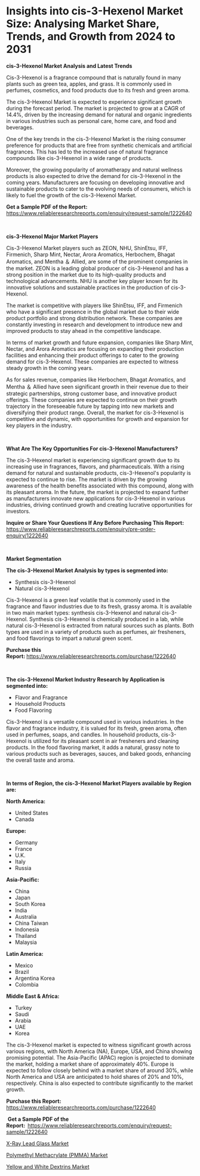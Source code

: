 <p><h1>Insights into cis-3-Hexenol Market Size: Analysing Market Share, Trends, and Growth from 2024 to 2031</h1></p><p><strong>cis-3-Hexenol Market Analysis and Latest Trends</strong></p>
<p><p>Cis-3-Hexenol is a fragrance compound that is naturally found in many plants such as green tea, apples, and grass. It is commonly used in perfumes, cosmetics, and food products due to its fresh and green aroma.</p><p>The cis-3-Hexenol Market is expected to experience significant growth during the forecast period. The market is projected to grow at a CAGR of 14.4%, driven by the increasing demand for natural and organic ingredients in various industries such as personal care, home care, and food and beverages.</p><p>One of the key trends in the cis-3-Hexenol Market is the rising consumer preference for products that are free from synthetic chemicals and artificial fragrances. This has led to the increased use of natural fragrance compounds like cis-3-Hexenol in a wide range of products.</p><p>Moreover, the growing popularity of aromatherapy and natural wellness products is also expected to drive the demand for cis-3-Hexenol in the coming years. Manufacturers are focusing on developing innovative and sustainable products to cater to the evolving needs of consumers, which is likely to fuel the growth of the cis-3-Hexenol Market.</p></p>
<p><strong>Get a Sample PDF of the Report:&nbsp;</strong> <a href="https://www.reliableresearchreports.com/enquiry/request-sample/1222640">https://www.reliableresearchreports.com/enquiry/request-sample/1222640</a></p>
<p>&nbsp;</p>
<p><strong>cis-3-Hexenol Major Market Players</strong></p>
<p><p>Cis-3-Hexenol Market players such as ZEON, NHU, ShinEtsu, IFF, Firmenich, Sharp Mint, Nectar, Arora Aromatics, Herbochem, Bhagat Aromatics, and Mentha ＆ Allied, are some of the prominent companies in the market. ZEON is a leading global producer of cis-3-Hexenol and has a strong position in the market due to its high-quality products and technological advancements. NHU is another key player known for its innovative solutions and sustainable practices in the production of cis-3-Hexenol.</p><p>The market is competitive with players like ShinEtsu, IFF, and Firmenich who have a significant presence in the global market due to their wide product portfolio and strong distribution network. These companies are constantly investing in research and development to introduce new and improved products to stay ahead in the competitive landscape.</p><p>In terms of market growth and future expansion, companies like Sharp Mint, Nectar, and Arora Aromatics are focusing on expanding their production facilities and enhancing their product offerings to cater to the growing demand for cis-3-Hexenol. These companies are expected to witness steady growth in the coming years.</p><p>As for sales revenue, companies like Herbochem, Bhagat Aromatics, and Mentha ＆ Allied have seen significant growth in their revenue due to their strategic partnerships, strong customer base, and innovative product offerings. These companies are expected to continue on their growth trajectory in the foreseeable future by tapping into new markets and diversifying their product range. Overall, the market for cis-3-Hexenol is competitive and dynamic, with opportunities for growth and expansion for key players in the industry.</p></p>
<p>&nbsp;</p>
<p><strong>What Are The Key Opportunities For cis-3-Hexenol Manufacturers?</strong></p>
<p><p>The cis-3-Hexenol market is experiencing significant growth due to its increasing use in fragrances, flavors, and pharmaceuticals. With a rising demand for natural and sustainable products, cis-3-Hexenol's popularity is expected to continue to rise. The market is driven by the growing awareness of the health benefits associated with this compound, along with its pleasant aroma. In the future, the market is projected to expand further as manufacturers innovate new applications for cis-3-Hexenol in various industries, driving continued growth and creating lucrative opportunities for investors.</p></p>
<p><strong>Inquire or Share Your Questions If Any Before Purchasing This Report:</strong> <a href="https://www.reliableresearchreports.com/enquiry/pre-order-enquiry/1222640">https://www.reliableresearchreports.com/enquiry/pre-order-enquiry/1222640</a></p>
<p>&nbsp;</p>
<p><strong>Market Segmentation</strong></p>
<p><strong>The cis-3-Hexenol Market Analysis by types is segmented into:</strong></p>
<p><ul><li>Synthesis cis-3-Hexenol</li><li>Natural cis-3-Hexenol</li></ul></p>
<p><p>Cis-3-Hexenol is a green leaf volatile that is commonly used in the fragrance and flavor industries due to its fresh, grassy aroma. It is available in two main market types: synthesis cis-3-Hexenol and natural cis-3-Hexenol. Synthesis cis-3-Hexenol is chemically produced in a lab, while natural cis-3-Hexenol is extracted from natural sources such as plants. Both types are used in a variety of products such as perfumes, air fresheners, and food flavorings to impart a natural green scent.</p></p>
<p><strong>Purchase this Report:&nbsp;</strong><a href="https://www.reliableresearchreports.com/purchase/1222640">https://www.reliableresearchreports.com/purchase/1222640</a></p>
<p>&nbsp;</p>
<p><strong>The cis-3-Hexenol Market Industry Research by Application is segmented into:</strong></p>
<p><ul><li>Flavor and Fragrance</li><li>Household Products</li><li>Food Flavoring</li></ul></p>
<p><p>Cis-3-Hexenol is a versatile compound used in various industries. In the flavor and fragrance industry, it is valued for its fresh, green aroma, often used in perfumes, soaps, and candles. In household products, cis-3-Hexenol is utilized for its pleasant scent in air fresheners and cleaning products. In the food flavoring market, it adds a natural, grassy note to various products such as beverages, sauces, and baked goods, enhancing the overall taste and aroma.</p></p>
<p>&nbsp;</p>
<p><strong>In terms of Region, the cis-3-Hexenol Market Players available by Region are:</strong></p>
<p>
    <p> <strong> North America: </strong>
        <ul>
            <li>United States</li>
            <li>Canada</li>
        </ul>
        </p> 
    <p> <strong> Europe: </strong>
        <ul>
            <li>Germany</li>
            <li>France</li>
            <li>U.K.</li>
            <li>Italy</li>
            <li>Russia</li>
        </ul>
        </p> 
    <p> <strong> Asia-Pacific: </strong>
        <ul>
            <li>China</li>
            <li>Japan</li>
            <li>South Korea</li>
            <li>India</li>
            <li>Australia</li>
            <li>China Taiwan</li>
            <li>Indonesia</li>
            <li>Thailand</li>
            <li>Malaysia</li>
        </ul>
        </p> 
    <p> <strong> Latin America: </strong>
        <ul>
            <li>Mexico</li>
            <li>Brazil</li>
            <li>Argentina Korea</li>
            <li>Colombia</li>
        </ul>
        </p> 
    <p> <strong> Middle East & Africa: </strong>
        <ul>
            <li>Turkey</li>
            <li>Saudi</li>
            <li>Arabia</li>
            <li>UAE</li>
            <li>Korea</li>
        </ul>
    </p>
    </p>
<p><p>The cis-3-Hexenol market is expected to witness significant growth across various regions, with North America (NA), Europe, USA, and China showing promising potential. The Asia-Pacific (APAC) region is projected to dominate the market, holding a market share of approximately 40%. Europe is expected to follow closely behind with a market share of around 30%, while North America and USA are anticipated to hold shares of 20% and 10%, respectively. China is also expected to contribute significantly to the market growth.</p></p>
<p><strong>Purchase this Report: </strong><a href="https://www.reliableresearchreports.com/purchase/1222640">https://www.reliableresearchreports.com/purchase/1222640</a></p>
<p>&nbsp;<strong>Get a Sample PDF of the Report:&nbsp;&nbsp;</strong><a href="https://www.reliableresearchreports.com/enquiry/request-sample/1222640">https://www.reliableresearchreports.com/enquiry/request-sample/1222640</a></p>
<p><strong></strong></p>
<p><p><a href="https://github.com/dimitrishawkinswaynenp91rgz/Market-Research-Report-List-1/blob/main/x-ray-lead-glass-market.md">X-Ray Lead Glass Market</a></p><p><a href="https://github.com/changoleonlaverguenzanoexiste/Market-Research-Report-List-2/blob/main/polymethyl-methacrylate-pmma-market.md">Polymethyl Methacrylate (PMMA) Market</a></p><p><a href="https://github.com/danielneavesallisons03mba/Market-Research-Report-List-1/blob/main/yellow-and-white-dextrins-market.md">Yellow and White Dextrins Market</a></p></p>